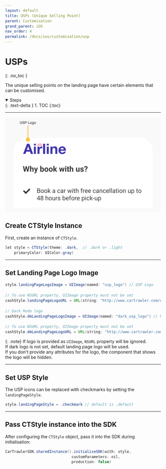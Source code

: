 ```yaml
---
layout: default
title: USPs (Unique Selling Point)
parent: Customisation
grand_parent: iOS
nav_order: 4
permalink: /docs/ios/customisation/usp
---
```


# USPs
{: .no_toc }

The unique selling points on the landing page have certain elements that can be customised. 

<details open markdown="block">
  <summary>
    Steps
  </summary>
  {: .text-delta }
1. TOC
{:toc}
</details>

---

![](/uploads/usp_banner.svg)

## Create CTStyle Instance

First, create an instance of `CTStyle`. 

```java
let style = CTStyle(theme: .dark,  // .dark or .light
    primaryColor: UIColor.gray)
``` 
---


## Set Landing Page Logo Image

```java
style.landingPageLogoImage = UIImage(named: "usp_logo") // USP Logo

// To use NSURL property, UIImage property must not be set
cashStyle.landingPageLogoURL = URL(string: "http://www.cartrawler.com/usp_logo.png") // USP Logo 

// Dark Mode logo
cashStyle.dmLandingPageLogoImage = UIImage(named: "dark_usp_logo") // USP Logo

// To use NSURL property, UIImage property must not be set
cashStyle.dmLandingPageLogoURL = URL(string: "http://www.cartrawler.com/dark_usp_logo.png") // USP Logo
```

{: .note}
If logo is provided as `UIImage`, `NSURL` property will be ignored.<br/>
If dark logo is not set, default landing page logo will be used.<br/>
If you don't provide any attributes for the logo, the component that shows the logo will be hidden. 

---

## Set USP Style

The USP icons can be replaced with checkmarks by setting the `landingPageStyle`. 

```java
style.landingPageStyle = .checkmark // default is .default
```

---

## Pass CTStyle instance into the SDK 

After configuring the `CTStyle` object, pass it into the SDK during initialisation:

```java
CarTrawlerSDK.sharedInstance().initialiseSDK(with: style,
                              customParameters: nil,
                              production: false)
```
